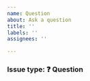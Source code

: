```yaml
---
name: Question
about: Ask a question
title: ''
labels: ''
assignees: ''

---
```


### Issue type: :question: Question
